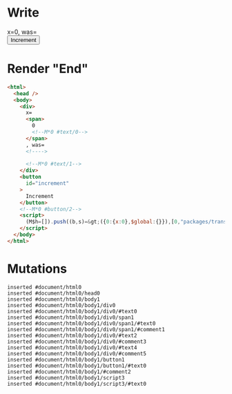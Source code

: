 # Write
  <div>x=<span>0<!M*0 #text/0></span>, was=<!>&zwj;<!M*0 #text/1></div><button id=increment>Increment</button><!M*0 #button/2><script>(M$h=[]).push((b,s)=>({0:{x:0},$global:{}}),[0,"packages/translator-tags/src/__tests__/fixtures/lifecycle-tag-assignment/template.marko_0_x",])</script>


# Render "End"
```html
<html>
  <head />
  <body>
    <div>
      x=
      <span>
        0
        <!--M*0 #text/0-->
      </span>
      , was=
      <!---->
      ‍
      <!--M*0 #text/1-->
    </div>
    <button
      id="increment"
    >
      Increment
    </button>
    <!--M*0 #button/2-->
    <script>
      (M$h=[]).push((b,s)=&gt;({0:{x:0},$global:{}}),[0,"packages/translator-tags/src/__tests__/fixtures/lifecycle-tag-assignment/template.marko_0_x",])
    </script>
  </body>
</html>
```

# Mutations
```
inserted #document/html0
inserted #document/html0/head0
inserted #document/html0/body1
inserted #document/html0/body1/div0
inserted #document/html0/body1/div0/#text0
inserted #document/html0/body1/div0/span1
inserted #document/html0/body1/div0/span1/#text0
inserted #document/html0/body1/div0/span1/#comment1
inserted #document/html0/body1/div0/#text2
inserted #document/html0/body1/div0/#comment3
inserted #document/html0/body1/div0/#text4
inserted #document/html0/body1/div0/#comment5
inserted #document/html0/body1/button1
inserted #document/html0/body1/button1/#text0
inserted #document/html0/body1/#comment2
inserted #document/html0/body1/script3
inserted #document/html0/body1/script3/#text0
```